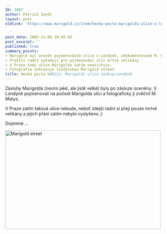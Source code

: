 ```yaml
---
ID: 1867
author: Patrick Zandl
layout: post
oldlink: 'https://www.marigold.cz/item/hezka-pocta-marigoldi-ulice-v-londyne

  '
post_date: 2005-11-09 10:45:43
post_excerpt: ''
published: true
summary_points:
- Marigold byl oceněn pojmenováním ulice v Londýně, zdokumentované M. Matysem.
- Pražští radní vyžadují pro pojmenování ulic mrtvé velikány.
- V Praze tedy ulice Marigolda zatím neexistuje.
- Fotografie zobrazuje londýnskou Marigold street.
title: Hezká pocta &#8211; Marigoldí ulice v&nbsp;Londýně
---
```


<p>Zásluhy Marigolda (nevím jaké, ale jistě velké) byly po zásluze oceněny. V Londýně pojmenovali na počest Marigolda ulici a fotograficky ji zvěčnil M. Matys. </p>

<p>V Praze zatím taková ulice nebude, neboť zdejší radní si přejí pouze mrtvé velikány a jejich přání zatím nebylo vyslyšeno ;)</p>

<p>Dojemné ...</p>

<p><img src="/wp-content/uploads/20051109-marigoldstreet.jpg" alt="Marigold street" width="500" height="318" />
</p>